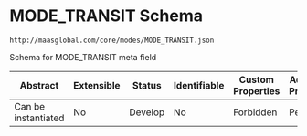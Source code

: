 # MODE_TRANSIT Schema

```
http://maasglobal.com/core/modes/MODE_TRANSIT.json
```

Schema for MODE_TRANSIT meta field

| Abstract            | Extensible | Status  | Identifiable | Custom Properties | Additional Properties | Defined In                                        |
| ------------------- | ---------- | ------- | ------------ | ----------------- | --------------------- | ------------------------------------------------- |
| Can be instantiated | No         | Develop | No           | Forbidden         | Permitted             | [core/modes/MODE_TRANSIT.json](MODE_TRANSIT.json) |
